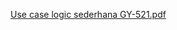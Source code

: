 [Use case logic sederhana GY-521.pdf](https://github.com/dafafr/technical-assignment-week-5-DAFAFIRMANSYAH/files/9124900/Use.case.logic.sederhana.GY-521.pdf)
